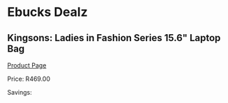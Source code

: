 
# Ebucks Dealz
## Kingsons: Ladies in Fashion Series 15.6" Laptop Bag
[Product Page](https://www.ebucks.com/web/shop/productSelected.do?prodId=642109458&catId=714948688)

Price: R469.00

Savings: 


	